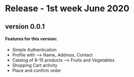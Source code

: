 # Release - 1st week June 2020
## version 0.0.1

#### Features for this version: 

- Simple Authentication
- Profile with --> Name, Address, Contact
- Catalog of 8-15 products --> Fruits and Vegetables
- Shopping Cart activity
- Place and confirm order